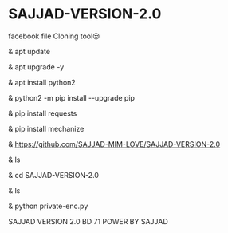 # SAJJAD-VERSION-2.0
facebook file  Cloning tool😒

&  apt update 

&  apt upgrade -y 

&  apt install python2 

&  python2 -m pip install --upgrade pip 

&  pip install requests 

&  pip install mechanize 

&  https://github.com/SAJJAD-MIM-LOVE/SAJJAD-VERSION-2.0

&  ls

&  cd SAJJAD-VERSION-2.0

&  ls

&  python private-enc.py

SAJJAD VERSION 2.0 BD 71 POWER BY SAJJAD
